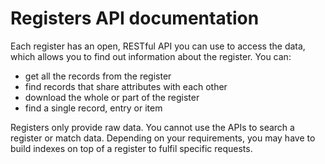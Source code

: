 # Registers API documentation

Each register has an open, RESTful API you can use to access the data, which allows you to find out information about the register. You can:

* get all the records from the register
* find records that share attributes with each other
* download the whole or part of the register
* find a single record, entry or item

Registers only provide raw data. You cannot use the APIs to search a register or match data. Depending on your requirements, you may have to build indexes on top of a register to fulfil specific requests.
